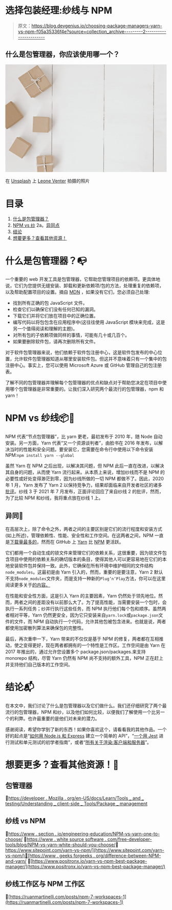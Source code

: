 # 选择包装经理:纱线与 NPM

> 原文：<https://blog.devgenius.io/choosing-package-managers-yarn-vs-npm-f05a35336f4e?source=collection_archive---------2----------------------->

## 什么是包管理器，你应该使用哪一个？

![](img/d4a7ab97fd3b50df07f8b46c4c326e1b.png)

在 [Unsplash](https://unsplash.com?utm_source=medium&utm_medium=referral) 上 [Leone Venter](https://unsplash.com/@fempreneurstyledstock?utm_source=medium&utm_medium=referral) 拍摄的照片

# 目录

1.  [什么是包管理器？](#2d5a)
2.  [NPM vs 纱](#d0ec)
    2a。[异同点](#66fe)
3.  [结论](#0dcd)
4.  [想要更多？查看其他资源！](#2cc0)

# **什么是包管理器？📭**

一个重要的 web 开发工具是包管理器，它帮助您管理项目的依赖项。更具体地说，它们为您提供无缝安装、卸载和更新依赖项/包的方法，处理重复的依赖项，以及帮助配置项目的设置。摘自 [MDN](https://developer.mozilla.org/en-US/docs/Learn/Tools_and_testing/Understanding_client-side_tools/Package_management#what_exactly_is_a_package_manager) ，如果没有它们，您必须自己处理:

*   找到所有正确的包 JavaScript 文件。
*   检查它们以确保它们没有任何已知的漏洞。
*   下载它们并将它们放在项目中的正确位置。
*   编写代码以将包包含在应用程序中(这往往使用 JavaScript 模块来完成，这是另一个值得阅读和理解的主题)。
*   对所有包的子依赖项做同样的事情，可能有几十或几百个。
*   如果要删除软件包，请再次删除所有文件。

对于软件包管理器来说，他们依赖于软件包注册中心，这是软件包发布的中心位置，允许软件包管理器知道从哪里安装软件包。但这并不意味着只有一个集中的包注册中心。事实上，您可以使用 Microsoft Azure 或 GitHub 管理自己的包注册表。

了解不同的包管理器并理解每个包管理器的优点和缺点对于帮助您决定在项目中使用哪个包管理器是非常重要的。让我们深入研究两个最流行的包管理器，npm 和 yarn！

# **NPM vs 纱线📦🧶**

NPM 代表“节点包管理器”，比 yarn 更老，最初发布于 2010 年，随 Node 自动安装。另一方面，Yarn 代表“又一个资源谈判者”，由脸书在 2016 年发布，以解决当时的性能和安全问题。要安装它，您需要在命令行中使用以下命令安装 NPM:`npm install yarn --global`

虽然 Yarn 在 NPM 之后出现，以解决其问题，但 NPM 此后一直在改进，以解决其自身的问题，从而使 Yarn 流行起来。从本质上来说，增加纱线而不是 NPM 的必要性或好处变得渺茫到零，因为纱线所做的一切 NPM 都做不了。因此，2020 年 1 月，Yarn 发布了 Yarn 2 以保持竞争力，结果却面临来自开发者社区的诸多[批评](https://njbmartin.medium.com/whats-the-problem-with-yarn-2-ca59e3fabc9f)。纱线 3 于 2021 年 7 月发布，正面评论回应了来自纱线 2 的批评，然而，为了比较 NPM 和纱线，我将重点放在纱线 1 上。

## **异同🧐**

在高层次上，除了命令之外，两者之间的主要区别是它们的流行程度和安装方式(如上所述)，管理依赖性、性能、安全性和工作空间。在这两者之间，NPM 一直是[下载量最多的](https://www.npmtrends.com/npm-vs-yarn)，然而在 GitHub 上 [Yarn](https://github.com/yarnpkg/yarn) 比 [NPM](https://github.com/npm/cli) 更活跃。

它们都用一个自动生成的锁文件来管理它们的依赖关系，这很重要，因为锁文件包含项目中使用的依赖关系的确切版本的条目，使得其他人可以更容易地在它们的本地安装软件包并保持一致。此外，它确保在所有环境中维护相同的文件结构`node_modules`。这最初是由 Yarn 引入的，然而，重要的是要注意，Yarn 2 默认不支持`node_modules`文件夹，而是支持一种新的`Plug’n’Play`方法，你可以在这里阅读更多关于[的内容。](https://yarnpkg.com/features/pnp)

在性能和安全性方面，这是引入 Yarn 的主要因素，Yarn 仍然处于领先地位。然而，两者之间的差距没有以前那么大了。为了提高性能，当需要安装一个包时，会执行一系列任务；纱并行执行这些任务，而 NPM 执行他们每个包和顺序。虽然两者相对平等，Yarn 仍然更安全，因为它只安装来自`yarn.lock`或`package.json`文件的文件，而 NPM 自动执行一个代码，允许其他包被包含进来。也就是说，两者都使用加密散列算法来确保包的完整性。

最后，再次重申一下，Yarn 带来的不仅仅是基于 NPM 的修复，两者都在互相推动，使之变得更好，现在两者都拥有的一个特性是工作区。工作空间是由 Yarn 在 2017 年推出的，通过允许您设置多个 package.json/packages.来支持 monorepo 结构，尽管 Yarn 仍然有 NPM 尚不支持的额外工具，NPM 正在赶上并支持他们自己版本的工作空间。

# **结论📬**

在本文中，我们讨论了什么是包管理器以及它们做什么。我们还仔细研究了两个最流行的包管理器，NPM 和纱，以及他们如何比较，以便我们了解使用一个比另一个的利弊。也许最重要的是他们对未来的潜力。

感谢阅读，希望你学到了新的东西！如果你喜欢这个，请看看我的其他作品。一个好的起点是“[如何用 Node.js 和 Express](https://medium.com/p/1d7c13afc7cc) 建立一个简单的 API”，“[一个用 Jest](https://medium.com/p/250d04e61117) 进行测试和单元测试的初学者指南”，或者“[所有关于渲染:客户端和服务器](https://medium.com/p/efc94b117460)”。

# **想要更多？查看其他资源！💾**

## 包管理器

📖[https://developer . Mozilla . org/en-US/docs/Learn/Tools _ and _ testing/Understanding _ client-side _ Tools/Package _ management](https://developer.mozilla.org/en-US/docs/Learn/Tools_and_testing/Understanding_client-side_tools/Package_management)

## 纱线 vs NPM

📖[https://www . section . io/engineering-education/NPM-vs-yarn-one-to-choose/](https://www.section.io/engineering-education/npm-vs-yarn-which-one-to-choose/)
📖[https://www . white source software . com/free-developer-tools/blog/NPM-vs-yarn-white-should-you-choose/](https://www.whitesourcesoftware.com/free-developer-tools/blog/npm-vs-yarn-which-should-you-choose/)📖[https://www.sitepoint.com/yarn-vs-npm/](https://www.sitepoint.com/yarn-vs-npm/)📖[https://www . geeks forgeeks . org/difference-between-NPM-and-yarn/](https://www.geeksforgeeks.org/difference-between-npm-and-yarn/)
📖[https://www.positronx.io/yarn-vs-npm-best-package-manager/](https://www.positronx.io/yarn-vs-npm-best-package-manager/)

## 纱线工作区与 NPM 工作区

📖[https://ruanmartinelli.com/posts/npm-7-workspaces-1](https://ruanmartinelli.com/posts/npm-7-workspaces-1)